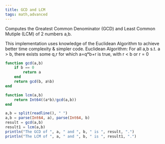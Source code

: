 ```yaml
---
title: GCD and LCM
tags: math,advanced
---
```


Computes the Greatest Common Denominator (GCD) and Least Common Mutiple (LCM) of 2 numbers a,b.

This implementation uses knowledge of the Euclidean Algorithm to achieve better time complexity & simpler code. 
Euclidean Algorithm: For all a,b s.t. a > b, there exists some q,r for which a=q*b+r is true, with r < b or r = 0

```jl
function gcd(a,b)
    if b == 0
        return a
    end
    return gcd(b, a%b)
end
```

```jl
function lcm(a,b)
    return Int64((a*b)/gcd(a,b))
end
```

```jl
a,b = split(readline(), " ")
a,b = parse(Int64, a), parse(Int64, b)
result = gcd(a,b)
result1 = lcm(a,b)
println("The GCD of ", a, " and ", b, " is ", result, ".")
println("The LCM of ", a, " and ", b, " is ", result1, ".")
```
